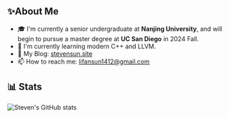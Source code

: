 ## ✨About Me
- 🎓 I'm currently a senior undergraduate at **Nanjing University**, and will begin to pursue a master degree at **UC San Diego** in 2024 Fall.
- 🌱 I'm currently learning modern C++ and LLVM.
- 📔 My Blog: [stevensun.site](https://stevensun.site)
- 📫 How to reach me: lifansun1412@gmail.com

## 📊 Stats
![Steven's GitHub stats](https://github-readme-stats.vercel.app/api?username=tiebreaker4869&show_icons=true&theme=radical)
